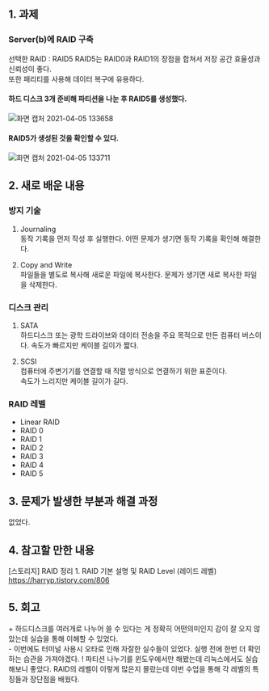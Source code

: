 ## 1. 과제 

### Server(b)에 RAID 구축  

선택한 RAID : RAID5
RAID5는 RAID0과 RAID1의 장점을 합쳐서 저장 공간 효율성과 신뢰성이 좋다.   
또한 패리티를 사용해 데이터 복구에 유용하다.  

#### 하드 디스크 3개 준비해 파티션을 나눈 후 RAID5를 생성했다.  
![화면 캡처 2021-04-05 133658](https://user-images.githubusercontent.com/49148640/113537833-b2e81a80-9614-11eb-80da-5d0241650404.png)  




#### RAID5가 생성된 것을 확인할 수 있다.  
![화면 캡처 2021-04-05 133711](https://user-images.githubusercontent.com/49148640/113537856-bf6c7300-9614-11eb-8fe7-bf0cb84225ff.png)  


## 2. 새로 배운 내용

### 방지 기술  
1. Journaling  
동작 기록을 먼저 작성 후 실행한다. 어떤 문제가 생기면 동작 기록을 확인해 해결한다.    


2. Copy and Write  
파일들을 별도로 복사해 새로운 파일에 복사한다. 문제가 생기면 새로 복사한 파일을 삭제한다.


### 디스크 관리
1. SATA   
하드디스크 또는 광학 드라이브와 데이터 전송을 주요 목적으로 만든 컴퓨터 버스이다.
속도가 빠르지만 케이블 길이가 짧다.  


2. SCSI   
컴퓨터에 주변기기를 연결할 때 직렬 방식으로 연결하기 위한 표준이다.  
속도가 느리지만 케이블 길이가 길다.  

### RAID 레벨  
- Linear RAID  
- RAID 0  
- RAID 1  
- RAID 2  
- RAID 3  
- RAID 4  
- RAID 5  




## 3. 문제가 발생한 부분과 해결 과정
없었다.


## 4. 참고할 만한 내용 
[스토리지] RAID 정리 1. RAID 기본 설명 및 RAID Level (레이드 레벨)  
https://harryp.tistory.com/806 

## 5. 회고
\+ 하드디스크를 여러개로 나누어 쓸 수 있다는 게 정확히 어떤의미인지 감이 잘 오지 않았는데 실습을 통해 이해할 수 있었다.  
\- 이번에도 터미널 사용시 오타로 인해 자잘한 실수들이 있었다. 실행 전에 한번 더 확인하는 습관을 가져야겠다.
\! 파티션 나누기를 윈도우에서만 해봤는데 리눅스에서도 실습해보니 좋았다. RAID의 레벨이 이렇게 많은지 몰랐는데 이번 수업을 통해 각 레벨의 특징들과 장단점을 배웠다.

